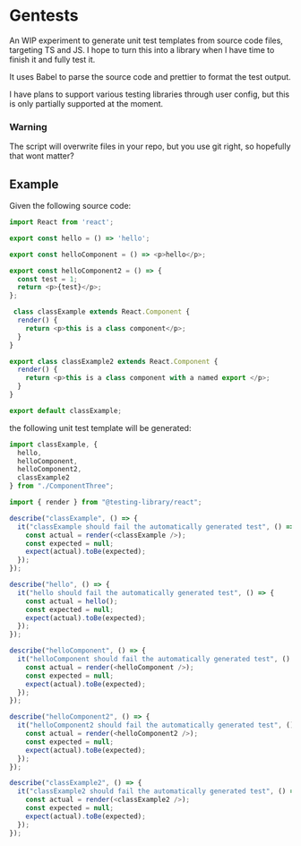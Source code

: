 # Gentests
An WIP experiment to generate unit test templates from source code files, targeting TS and JS. I hope to turn this into a library when I have time to finish it and fully test it.

It uses Babel to parse the source code and prettier to format the test output.

I have plans to support various testing libraries through user config, but this is only partially supported at the moment.

### Warning
The script will overwrite files in your repo, but you use git right, so hopefully that wont matter?

## Example
Given the following source code: 

```typescript jsx
import React from 'react';

export const hello = () => 'hello';

export const helloComponent = () => <p>hello</p>;

export const helloComponent2 = () => {
  const test = 1;
  return <p>{test}</p>;
};

 class classExample extends React.Component {
  render() {
    return <p>this is a class component</p>;
  }
}

export class classExample2 extends React.Component {
  render() {
    return <p>this is a class component with a named export </p>;
  }
}

export default classExample;
```

the following unit test template will be generated:

```typescript jsx
import classExample, {
  hello,
  helloComponent,
  helloComponent2,
  classExample2
} from "./ComponentThree";

import { render } from "@testing-library/react";

describe("classExample", () => {
  it("classExample should fail the automatically generated test", () => {
    const actual = render(<classExample />);
    const expected = null;
    expect(actual).toBe(expected);
  });
});

describe("hello", () => {
  it("hello should fail the automatically generated test", () => {
    const actual = hello();
    const expected = null;
    expect(actual).toBe(expected);
  });
});

describe("helloComponent", () => {
  it("helloComponent should fail the automatically generated test", () => {
    const actual = render(<helloComponent />);
    const expected = null;
    expect(actual).toBe(expected);
  });
});

describe("helloComponent2", () => {
  it("helloComponent2 should fail the automatically generated test", () => {
    const actual = render(<helloComponent2 />);
    const expected = null;
    expect(actual).toBe(expected);
  });
});

describe("classExample2", () => {
  it("classExample2 should fail the automatically generated test", () => {
    const actual = render(<classExample2 />);
    const expected = null;
    expect(actual).toBe(expected);
  });
});

```
